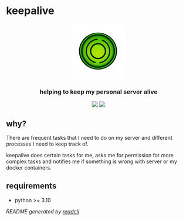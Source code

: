 # keepalive

<div align="center">
    <a href="https://johannespour.de"><img src="./logo.png" width="150px" /></a>
    <br>
    <h3>helping to keep my personal server alive</h3>
    <img src="https://img.shields.io/github/license/Tch1b0/keepalive" width="88px" />
    <img src="https://img.shields.io/github/issues/Tch1b0/keepalive" width="88px" />
</div>

## why?

There are frequent tasks that I need to do on my server and different processes I need to keep track of.

keepalive does certain tasks for me, asks me for permission for more complex tasks and notifies me if something is wrong with server or my docker containers.

## requirements

-   python >= 3.10

_README generated by [readcli](https://github.com/Tch1b0/readcli)_
